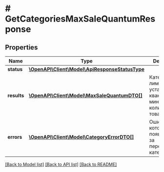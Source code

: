 # # GetCategoriesMaxSaleQuantumResponse

## Properties

Name | Type | Description | Notes
------------ | ------------- | ------------- | -------------
**status** | [**\OpenAPI\Client\Model\ApiResponseStatusType**](ApiResponseStatusType.md) |  | [optional]
**results** | [**\OpenAPI\Client\Model\MaxSaleQuantumDTO[]**](MaxSaleQuantumDTO.md) | Категории и лимит на установку кванта и минимального количества товаров. | [optional]
**errors** | [**\OpenAPI\Client\Model\CategoryErrorDTO[]**](CategoryErrorDTO.md) | Ошибки, которые появились из-за переданных категорий. | [optional]

[[Back to Model list]](../../README.md#models) [[Back to API list]](../../README.md#endpoints) [[Back to README]](../../README.md)
